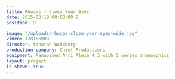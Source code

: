 ```yaml
---
title: Rhodes — Close Your Eyes
date: 2015-03-18 00:00:00 Z
position: 9

image: "/uploads/rhodes-close-your-eyes-wide.jpg"
vimeo: 128155983
director: Yonatan Weisberg
production-company: Chief Productions
equipment: Panavised Arri Alexa 4:3 with G series anamorphics
layout: project
is-shown: true
---
```


